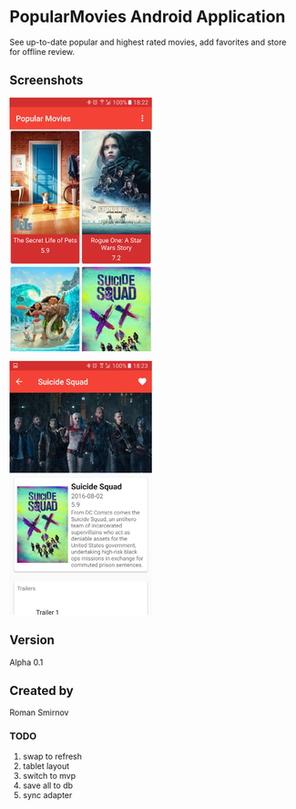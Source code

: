 # PopularMovies Android Application
See up-to-date popular and highest rated movies, add favorites and store for offline review. 

## Screenshots

![alttext](https://raw.githubusercontent.com/bioelectromecha/PopularMovies/master/screenshots/screenshot_movies.png "Main Screen")

![alttext](https://raw.githubusercontent.com/bioelectromecha/PopularMovies/master/screenshots/screenshot_details.png "Detail Screen")

## Version
Alpha 0.1
## Created by
Roman Smirnov

### TODO
1. swap to refresh
2. tablet layout
3. switch to mvp
4. save all to db
5. sync adapter
